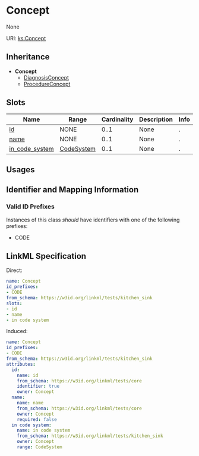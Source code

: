 # Concept

None

URI: [ks:Concept](https://w3id.org/linkml/tests/kitchen_sink/Concept)




## Inheritance

* **Concept**
    * [DiagnosisConcept](DiagnosisConcept.md)
    * [ProcedureConcept](ProcedureConcept.md)




## Slots

| Name | Range | Cardinality | Description  | Info |
| ---  | --- | --- | --- | --- |
| [id](id.md) | NONE | 0..1 | None  | . |
| [name](name.md) | NONE | 0..1 | None  | . |
| [in_code_system](in_code_system.md) | [CodeSystem](CodeSystem.md) | 0..1 | None  | . |


## Usages



## Identifier and Mapping Information


### Valid ID Prefixes

Instances of this class *should* have identifiers with one of the following prefixes:

* CODE







## LinkML Specification

<!-- TODO: investigate https://stackoverflow.com/questions/37606292/how-to-create-tabbed-code-blocks-in-mkdocs-or-sphinx -->

Direct:

```yaml
name: Concept
id_prefixes:
- CODE
from_schema: https://w3id.org/linkml/tests/kitchen_sink
slots:
- id
- name
- in code system

```

Induced:

```yaml
name: Concept
id_prefixes:
- CODE
from_schema: https://w3id.org/linkml/tests/kitchen_sink
attributes:
  id:
    name: id
    from_schema: https://w3id.org/linkml/tests/core
    identifier: true
    owner: Concept
  name:
    name: name
    from_schema: https://w3id.org/linkml/tests/core
    owner: Concept
    required: false
  in code system:
    name: in code system
    from_schema: https://w3id.org/linkml/tests/kitchen_sink
    owner: Concept
    range: CodeSystem

```